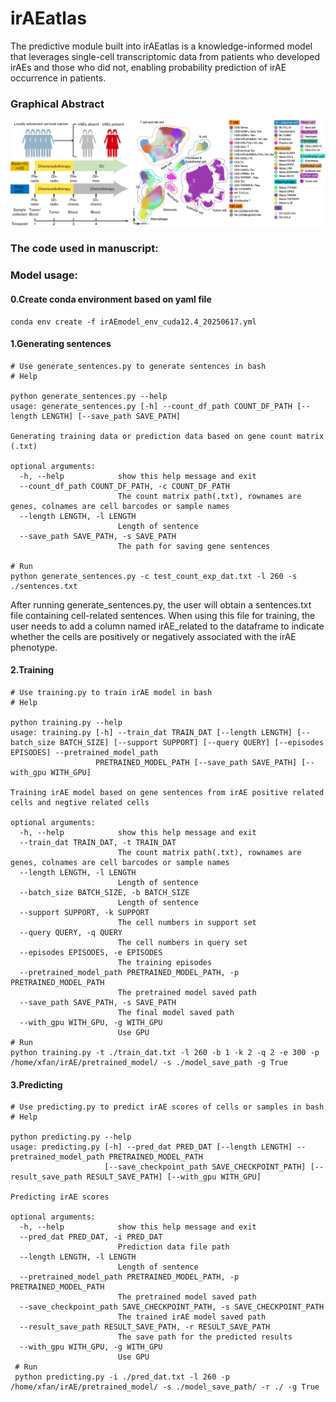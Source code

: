 # irAEatlas
The predictive module built into irAEatlas is a knowledge-informed model that leverages single-cell transcriptomic data from patients who developed irAEs and those who did not, enabling probability prediction of irAE occurrence in patients.
### Graphical Abstract
![image](https://github.com/Jinglab/irAEatlas/blob/main/Introduction.png)

### The code used in manuscript:

### Model usage: 

#### 0.Create conda environment based on yaml file 

    conda env create -f irAEmodel_env_cuda12.4_20250617.yml 

#### 1.Generating sentences

    # Use generate_sentences.py to generate sentences in bash 
    # Help
    
    python generate_sentences.py --help
    usage: generate_sentences.py [-h] --count_df_path COUNT_DF_PATH [--length LENGTH] [--save_path SAVE_PATH]
    
    Generating training data or prediction data based on gene count matrix (.txt)
    
    optional arguments:
      -h, --help            show this help message and exit
      --count_df_path COUNT_DF_PATH, -c COUNT_DF_PATH
                            The count matrix path(.txt), rownames are genes, colnames are cell barcodes or sample names
      --length LENGTH, -l LENGTH
                            Length of sentence
      --save_path SAVE_PATH, -s SAVE_PATH
                            The path for saving gene sentences

    # Run
    python generate_sentences.py -c test_count_exp_dat.txt -l 260 -s ./sentences.txt
After running generate_sentences.py, the user will obtain a sentences.txt file containing cell-related sentences. When using this file for training, the user needs to add a column named irAE_related to the dataframe to indicate whether the cells are positively or negatively associated with the irAE phenotype.

#### 2.Training

    # Use training.py to train irAE model in bash 
    # Help
    
    python training.py --help
    usage: training.py [-h] --train_dat TRAIN_DAT [--length LENGTH] [--batch_size BATCH_SIZE] [--support SUPPORT] [--query QUERY] [--episodes EPISODES] --pretrained_model_path
                       PRETRAINED_MODEL_PATH [--save_path SAVE_PATH] [--with_gpu WITH_GPU]
    
    Training irAE model based on gene sentences from irAE positive related cells and negtive related cells
    
    optional arguments:
      -h, --help            show this help message and exit
      --train_dat TRAIN_DAT, -t TRAIN_DAT
                            The count matrix path(.txt), rownames are genes, colnames are cell barcodes or sample names
      --length LENGTH, -l LENGTH
                            Length of sentence
      --batch_size BATCH_SIZE, -b BATCH_SIZE
                            Length of sentence
      --support SUPPORT, -k SUPPORT
                            The cell numbers in support set
      --query QUERY, -q QUERY
                            The cell numbers in query set
      --episodes EPISODES, -e EPISODES
                            The training episodes
      --pretrained_model_path PRETRAINED_MODEL_PATH, -p PRETRAINED_MODEL_PATH
                            The pretrained model saved path
      --save_path SAVE_PATH, -s SAVE_PATH
                            The final model saved path
      --with_gpu WITH_GPU, -g WITH_GPU
                            Use GPU
    # Run
    python training.py -t ./train_dat.txt -l 260 -b 1 -k 2 -q 2 -e 300 -p /home/xfan/irAE/pretrained_model/ -s ./model_save_path -g True

#### 3.Predicting

    # Use predicting.py to predict irAE scores of cells or samples in bash 
    # Help
    
    python predicting.py --help
    usage: predicting.py [-h] --pred_dat PRED_DAT [--length LENGTH] --pretrained_model_path PRETRAINED_MODEL_PATH
                         [--save_checkpoint_path SAVE_CHECKPOINT_PATH] [--result_save_path RESULT_SAVE_PATH] [--with_gpu WITH_GPU]
    
    Predicting irAE scores
    
    optional arguments:
      -h, --help            show this help message and exit
      --pred_dat PRED_DAT, -i PRED_DAT
                            Prediction data file path
      --length LENGTH, -l LENGTH
                            Length of sentence
      --pretrained_model_path PRETRAINED_MODEL_PATH, -p PRETRAINED_MODEL_PATH
                            The pretrained model saved path
      --save_checkpoint_path SAVE_CHECKPOINT_PATH, -s SAVE_CHECKPOINT_PATH
                            The trained irAE model saved path
      --result_save_path RESULT_SAVE_PATH, -r RESULT_SAVE_PATH
                            The save path for the predicted results
      --with_gpu WITH_GPU, -g WITH_GPU
                            Use GPU
     # Run
     python predicting.py -i ./pred_dat.txt -l 260 -p /home/xfan/irAE/pretrained_model/ -s ./model_save_path/ -r ./ -g True
